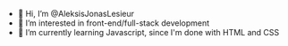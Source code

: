 - 👋 Hi, I’m @AleksisJonasLesieur
- 👀 I’m interested in front-end/full-stack development
- 🌱 I’m currently learning Javascript, since I'm done with HTML and CSS


<!---
AleksisJonasLesieur/AleksisJonasLesieur is a ✨ special ✨ repository because its `README.md` (this file) appears on your GitHub profile.
You can click the Preview link to take a look at your changes.
--->
